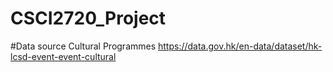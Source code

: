 # CSCI2720_Project
#Data source
Cultural Programmes https://data.gov.hk/en-data/dataset/hk-lcsd-event-event-cultural
